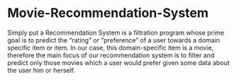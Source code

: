 # Movie-Recommendation-System
Simply put a Recommendation System is a filtration program whose 
prime goal is to predict the “rating” or “preference” of a user towards a domain
specific item or item. In our case, this domain-specific item is a movie, therefore 
the main focus of our recommendation system is to filter and predict only those 
movies which a user would prefer given some data about the user him or herself.  
